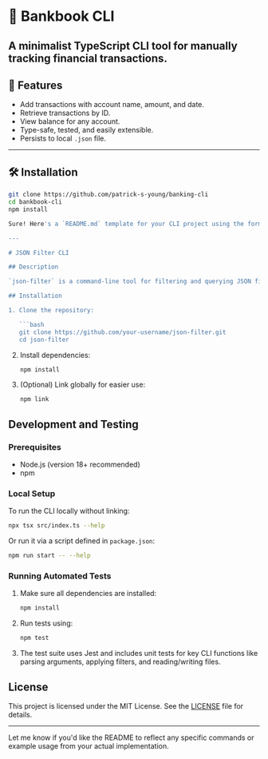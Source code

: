 # 💸 Bankbook CLI

A minimalist TypeScript CLI tool for manually tracking financial transactions.
---

## 🧰 Features

- Add transactions with account name, amount, and date.
- Retrieve transactions by ID.
- View balance for any account.
- Type-safe, tested, and easily extensible.
- Persists to local `.json` file.

---

## 🛠️ Installation

```bash
git clone https://github.com/patrick-s-young/banking-cli
cd bankbook-cli
npm install

Sure! Here's a `README.md` template for your CLI project using the format you specified:

---

# JSON Filter CLI

## Description

`json-filter` is a command-line tool for filtering and querying JSON files using simple CLI arguments. It supports filtering by key-value pairs, partial matches, and date ranges. This tool is especially useful for developers and data analysts who want to quickly extract subsets of JSON data without writing custom scripts.

## Installation

1. Clone the repository:

   ```bash
   git clone https://github.com/your-username/json-filter.git
   cd json-filter
   ```

2. Install dependencies:

   ```bash
   npm install
   ```

3. (Optional) Link globally for easier use:

   ```bash
   npm link
   ```

## Development and Testing

### Prerequisites

* Node.js (version 18+ recommended)
* npm

### Local Setup

To run the CLI locally without linking:

```bash
npx tsx src/index.ts --help
```

Or run it via a script defined in `package.json`:

```bash
npm run start -- --help
```

### Running Automated Tests

1. Make sure all dependencies are installed:

   ```bash
   npm install
   ```

2. Run tests using:

   ```bash
   npm test
   ```

3. The test suite uses Jest and includes unit tests for key CLI functions like parsing arguments, applying filters, and reading/writing files.

## License

This project is licensed under the MIT License. See the [LICENSE](./LICENSE) file for details.

---

Let me know if you'd like the README to reflect any specific commands or example usage from your actual implementation.
